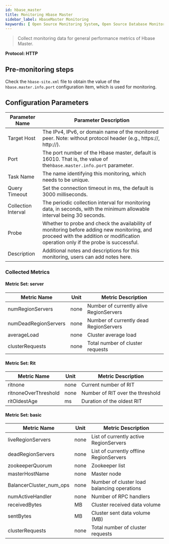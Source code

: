 ```yaml
---
id: hbase_master
title: Monitoring Hbase Master
sidebar_label: HbaseMaster Monitoring
keywords: [ Open Source Monitoring System, Open Source Database Monitoring, HbaseMaster Monitoring ]
---
```


> Collect monitoring data for general performance metrics of Hbase Master.

**Protocol: HTTP**

## Pre-monitoring steps

Check the `hbase-site.xml` file to obtain the value of the `hbase.master.info.port` configuration item, which is used for monitoring.

## Configuration Parameters

| Parameter Name      | Parameter Description                                                                                                                                                            |
|---------------------|----------------------------------------------------------------------------------------------------------------------------------------------------------------------------------|
| Target Host         | The IPv4, IPv6, or domain name of the monitored peer. Note: without protocol header (e.g., https://, http://).                                                                   |
| Port                | The port number of the Hbase master, default is 16010. That is, the value of the`hbase.master.info.port` parameter.                                                              |
| Task Name           | The name identifying this monitoring, which needs to be unique.                                                                                                                  |
| Query Timeout       | Set the connection timeout in ms, the default is 3000 milliseconds.                                                                                                              |
| Collection Interval | The periodic collection interval for monitoring data, in seconds, with the minimum allowable interval being 30 seconds.                                                          |
| Probe               | Whether to probe and check the availability of monitoring before adding new monitoring, and proceed with the addition or modification operation only if the probe is successful. |
| Description         | Additional notes and descriptions for this monitoring, users can add notes here.                                                                                                 |

### Collected Metrics

#### Metric Set: server

| Metric Name          | Unit | Metric Description                      |
|----------------------|------|-----------------------------------------|
| numRegionServers     | none | Number of currently alive RegionServers |
| numDeadRegionServers | none | Number of currently dead RegionServers  |
| averageLoad          | none | Cluster average load                    |
| clusterRequests      | none | Total number of cluster requests        |

#### Metric Set: Rit

| Metric Name          | Unit | Metric Description               |
|----------------------|------|----------------------------------|
| ritnone              | none | Current number of RIT            |
| ritnoneOverThreshold | none | Number of RIT over the threshold |
| ritOldestAge         | ms   | Duration of the oldest RIT       |

#### Metric Set: basic

| Metric Name             | Unit | Metric Description                          |
|-------------------------|------|---------------------------------------------|
| liveRegionServers       | none | List of currently active RegionServers      |
| deadRegionServers       | none | List of currently offline RegionServers     |
| zookeeperQuorum         | none | Zookeeper list                              |
| masterHostName          | none | Master node                                 |
| BalancerCluster_num_ops | none | Number of cluster load balancing operations |
| numActiveHandler        | none | Number of RPC handlers                      |
| receivedBytes           | MB   | Cluster received data volume                |
| sentBytes               | MB   | Cluster sent data volume (MB)               |
| clusterRequests         | none | Total number of cluster requests            |
